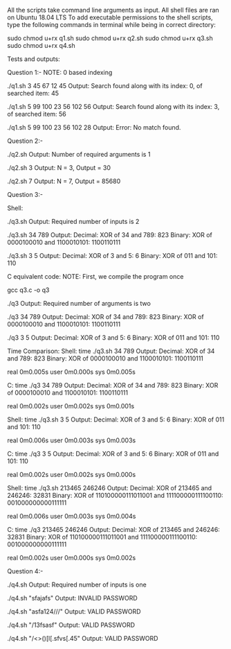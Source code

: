 All the scripts take command line arguments as input.
All shell files are ran on Ubuntu 18.04 LTS
To add executable permissions to the shell scripts, type the following commands in terminal while being in correct directory:

sudo chmod u+rx q1.sh
sudo chmod u+rx q2.sh
sudo chmod u+rx q3.sh
sudo chmod u+rx q4.sh

Tests and outputs:

Question 1:-
NOTE: 0 based indexing

./q1.sh 3 45 67 12 45
Output: Search found along with its index: 0, of searched item: 45

./q1.sh 5 99 100 23 56 102 56
Output: Search found along with its index: 3, of searched item: 56

./q1.sh 5 99 100 23 56 102 28
Output: Error: No match found.

Question 2:-

./q2.sh
Output: Number of required arguments is 1

./q2.sh 3
Output: N = 3, Output = 30

./q2.sh 7
Output: N = 7, Output = 85680

Question 3:-

Shell:

./q3.sh
Output: Required number of inputs is 2

./q3.sh 34 789
Output:
Decimal: XOR of 34 and 789: 823 
Binary: XOR of 0000100010 and 1100010101: 1100110111

./q3.sh 3 5
Output:
Decimal: XOR of 3 and 5: 6 
Binary: XOR of 011 and 101: 110

C equivalent code:
NOTE: First, we compile the program once

gcc q3.c -o q3

./q3
Output: Required number of arguments is two

./q3 34 789
Output: 
Decimal: XOR of 34 and 789: 823
Binary: XOR of 0000100010 and 1100010101: 1100110111

./q3 3 5
Output:
Decimal: XOR of 3 and 5: 6
Binary: XOR of 011 and 101: 110

Time Comparison:
Shell:
time ./q3.sh 34 789
Output:
Decimal: XOR of 34 and 789: 823 
Binary: XOR of 0000100010 and 1100010101: 1100110111

real	0m0.005s
user	0m0.000s
sys	0m0.005s

C:
time ./q3 34 789
Output:
Decimal: XOR of 34 and 789: 823
Binary: XOR of 0000100010 and 1100010101: 1100110111

real	0m0.002s
user	0m0.002s
sys	0m0.001s

Shell:
time ./q3.sh 3 5
Output:
Decimal: XOR of 3 and 5: 6 
Binary: XOR of 011 and 101: 110

real	0m0.006s
user	0m0.003s
sys	0m0.003s

C:
time ./q3 3 5
Output:
Decimal: XOR of 3 and 5: 6
Binary: XOR of 011 and 101: 110

real	0m0.002s
user	0m0.002s
sys	0m0.000s

Shell:
time ./q3.sh 213465 246246
Output:
Decimal: XOR of 213465 and 246246: 32831 
Binary: XOR of 110100000111011001 and 111100000111100110: 001000000000111111

real	0m0.006s
user	0m0.003s
sys	0m0.004s

C:
time ./q3 213465 246246
Output:
Decimal: XOR of 213465 and 246246: 32831
Binary: XOR of 110100000111011001 and 111100000111100110: 001000000000111111

real	0m0.002s
user	0m0.000s
sys	0m0.002s

Question 4:-

./q4.sh
Output: Required number of inputs is one

./q4.sh "sfajafs"
Output: INVALID PASSWORD

./q4.sh "asfa124///"
Output: VALID PASSWORD

./q4.sh "/13fsasf"
Output: VALID PASSWORD

./q4.sh "/<>()[l[.sfvs[.45"
Output: VALID PASSWORD
